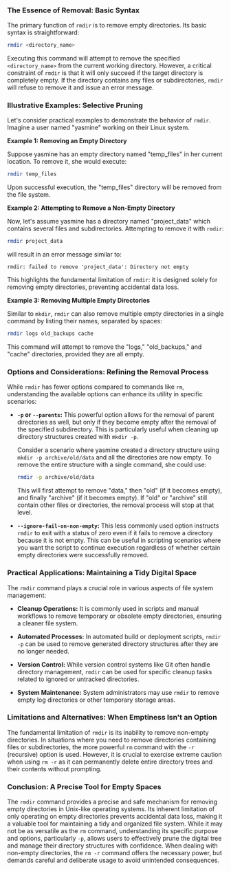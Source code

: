 ### The Essence of Removal: Basic Syntax

The primary function of `rmdir` is to remove empty directories. Its basic syntax is straightforward:

```bash
rmdir <directory_name>
```

Executing this command will attempt to remove the specified `<directory_name>` from the current working directory. However, a critical constraint of `rmdir` is that it will only succeed if the target directory is completely empty. If the directory contains any files or subdirectories, `rmdir` will refuse to remove it and issue an error message.

### Illustrative Examples: Selective Pruning

Let's consider practical examples to demonstrate the behavior of `rmdir`. Imagine a user named "yasmine" working on their Linux system.

**Example 1: Removing an Empty Directory**

Suppose yasmine has an empty directory named "temp_files" in her current location. To remove it, she would execute:

```bash
rmdir temp_files
```

Upon successful execution, the "temp_files" directory will be removed from the file system.

**Example 2: Attempting to Remove a Non-Empty Directory**

Now, let's assume yasmine has a directory named "project_data" which contains several files and subdirectories. Attempting to remove it with `rmdir`:

```bash
rmdir project_data
```

will result in an error message similar to:

```
rmdir: failed to remove 'project_data': Directory not empty
```

This highlights the fundamental limitation of `rmdir`: it is designed solely for removing empty directories, preventing accidental data loss.

**Example 3: Removing Multiple Empty Directories**

Similar to `mkdir`, `rmdir` can also remove multiple empty directories in a single command by listing their names, separated by spaces:

```bash
rmdir logs old_backups cache
```

This command will attempt to remove the "logs," "old_backups," and "cache" directories, provided they are all empty.

### Options and Considerations: Refining the Removal Process

While `rmdir` has fewer options compared to commands like `rm`, understanding the available options can enhance its utility in specific scenarios:

- **`-p` or `--parents`:** This powerful option allows for the removal of parent directories as well, but only if they become empty after the removal of the specified subdirectory. This is particularly useful when cleaning up directory structures created with `mkdir -p`.

  Consider a scenario where yasmine created a directory structure using `mkdir -p archive/old/data` and all the directories are now empty. To remove the entire structure with a single command, she could use:

  ```bash
  rmdir -p archive/old/data
  ```

  This will first attempt to remove "data," then "old" (if it becomes empty), and finally "archive" (if it becomes empty). If "old" or "archive" still contain other files or directories, the removal process will stop at that level.

- **`--ignore-fail-on-non-empty`:** This less commonly used option instructs `rmdir` to exit with a status of zero even if it fails to remove a directory because it is not empty. This can be useful in scripting scenarios where you want the script to continue execution regardless of whether certain empty directories were successfully removed.

### Practical Applications: Maintaining a Tidy Digital Space

The `rmdir` command plays a crucial role in various aspects of file system management:

- **Cleanup Operations:** It is commonly used in scripts and manual workflows to remove temporary or obsolete empty directories, ensuring a cleaner file system.

- **Automated Processes:** In automated build or deployment scripts, `rmdir -p` can be used to remove generated directory structures after they are no longer needed.

- **Version Control:** While version control systems like Git often handle directory management, `rmdir` can be used for specific cleanup tasks related to ignored or untracked directories.

- **System Maintenance:** System administrators may use `rmdir` to remove empty log directories or other temporary storage areas.

### Limitations and Alternatives: When Emptiness Isn't an Option

The fundamental limitation of `rmdir` is its inability to remove non-empty directories. In situations where you need to remove directories containing files or subdirectories, the more powerful `rm` command with the `-r` (recursive) option is used. However, it is crucial to exercise extreme caution when using `rm -r` as it can permanently delete entire directory trees and their contents without prompting.

### Conclusion: A Precise Tool for Empty Spaces

The `rmdir` command provides a precise and safe mechanism for removing empty directories in Unix-like operating systems. Its inherent limitation of only operating on empty directories prevents accidental data loss, making it a valuable tool for maintaining a tidy and organized file system. While it may not be as versatile as the `rm` command, understanding its specific purpose and options, particularly `-p`, allows users to effectively prune the digital tree and manage their directory structures with confidence. When dealing with non-empty directories, the `rm -r` command offers the necessary power, but demands careful and deliberate usage to avoid unintended consequences.
